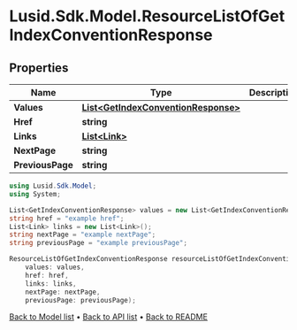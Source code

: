 # Lusid.Sdk.Model.ResourceListOfGetIndexConventionResponse

## Properties

Name | Type | Description | Notes
------------ | ------------- | ------------- | -------------
**Values** | [**List&lt;GetIndexConventionResponse&gt;**](GetIndexConventionResponse.md) |  | 
**Href** | **string** |  | [optional] 
**Links** | [**List&lt;Link&gt;**](Link.md) |  | [optional] 
**NextPage** | **string** |  | [optional] 
**PreviousPage** | **string** |  | [optional] 

```csharp
using Lusid.Sdk.Model;
using System;

List<GetIndexConventionResponse> values = new List<GetIndexConventionResponse>();
string href = "example href";
List<Link> links = new List<Link>();
string nextPage = "example nextPage";
string previousPage = "example previousPage";

ResourceListOfGetIndexConventionResponse resourceListOfGetIndexConventionResponseInstance = new ResourceListOfGetIndexConventionResponse(
    values: values,
    href: href,
    links: links,
    nextPage: nextPage,
    previousPage: previousPage);
```

[Back to Model list](../README.md#documentation-for-models) &#8226; [Back to API list](../README.md#documentation-for-api-endpoints) &#8226; [Back to README](../README.md)

